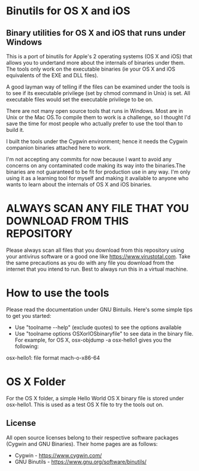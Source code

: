 # Binutils for OS X and iOS

## Binary utilities for OS X and iOS that runs under Windows
This is a port of binutils for Apple's 2 operating systems (OS X and iOS) that allows you to undertand more about the internals of binaries under them. The tools only work on the executable binaries (ie your OS X and iOS equivalents of the EXE and DLL files). 

A good layman way of telling if the files can be examined under the tools is to see if its executable privilege (set by chmod command in Unix) is set. All executable files would set the executable privilege to be on.

There are not many open source tools that runs in Windows. Most are in Unix or the Mac OS.To compile them to work is a challenge, so I thought I'd save the time for most people who actually prefer to use the tool than to build it.

I built the tools under the Cygwin environment; hence it needs the Cygwin companion binaries attached here to work.

I'm not accepting any commits for now because I want to avoid any concerns on any contaminated code making its way into the binaries.The binaries are not guaranteed to be fit for production use in any way. I'm only using it as a learning tool for myself and making it available to anyone who wants to learn about the internals of OS X and iOS binaries.

# ALWAYS SCAN ANY FILE THAT YOU DOWNLOAD FROM THIS REPOSITORY

Please always scan all files that you download from this repository using your antivirus software or a good one like https://www.virustotal.com. Take the same precautions as you do with any file you download from the internet that you intend to run. Best to always run this in a virtual machine.

# How to use the tools

Please read the documentation under GNU Bintuils. Here's some simple tips to get you started:

- Use "toolname --help" (exclude quotes) to see the options available
- Use "toolname options OSXorIOSbinaryfile" to see data in the binary file. For example, for OS X, osx-objdump -a osx-hello1 gives you the following:

osx-hello1:     file format mach-o-x86-64

# OS X Folder

For the OS X folder, a simple Hello World OS X binary file is stored under osx-hello1. This is used as a test OS X file to try the tools out on.

License
----

All open source licenses belong to their respective software packages (Cygwin and GNU Binaries). Their home pages are as follows:

- Cygwin - https://www.cygwin.com/
- GNU Binutils - https://www.gnu.org/software/binutils/
